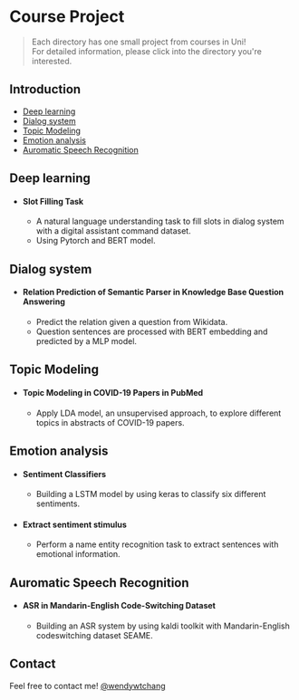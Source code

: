 # Course Project
> Each directory has one small project from courses in Uni!  
> For detailed information, please click into the directory you're interested.

## Introduction
* [Deep learning](#deep-learning)
* [Dialog system](#dialog-system)
* [Topic Modeling](#topic-modeling)
* [Emotion analysis](#emotion-analysis)
* [Auromatic Speech Recognition](#auromatic-speech-recognition)

## Deep learning
* #### Slot Filling Task
  * A natural language understanding task to fill slots in dialog system with a digital assistant command dataset. 
  * Using Pytorch and BERT model.

## Dialog system
* #### Relation Prediction of Semantic Parser in Knowledge Base Question Answering
  * Predict the relation given a question from Wikidata. 
  * Question sentences are processed with BERT embedding and predicted by a MLP model.


## Topic Modeling
* #### Topic Modeling in COVID-19 Papers in PubMed
  * Apply LDA model, an unsupervised approach, to explore different topics in abstracts of COVID-19 papers.

## Emotion analysis
* #### Sentiment Classifiers 
  * Building a LSTM model by using keras to classify six different sentiments. 
* #### Extract sentiment stimulus
  * Perform a name entity recognition task to extract sentences with emotional information.

## Auromatic Speech Recognition
* #### ASR in Mandarin-English Code-Switching Dataset
  * Building an ASR system by using kaldi toolkit with Mandarin-English codeswitching dataset SEAME.

## Contact
Feel free to contact me! [@wendywtchang](<mailto:wentseng.chang@gmail.com>) 
